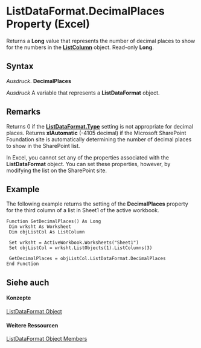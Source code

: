 
# ListDataFormat.DecimalPlaces Property (Excel)

Returns a  **Long** value that represents the number of decimal places to show for the numbers in the **[ListColumn](c2060e4a-2340-c606-f272-1e4dad6964d0.md)** object. Read-only **Long**.


## Syntax

 _Ausdruck_. **DecimalPlaces**

 _Ausdruck_ A variable that represents a **ListDataFormat** object.


## Remarks

 Returns 0 if the **[ListDataFormat.Type](9e9b7b28-a948-9c67-8c88-ba6068ed162c.md)** setting is not appropriate for decimal places. Returns **xlAutomatic** (-4105 decimal) if the Microsoft SharePoint Foundation site is automatically determining the number of decimal places to show in the SharePoint list.

In Excel, you cannot set any of the properties associated with the  **ListDataFormat** object. You can set these properties, however, by modifying the list on the SharePoint site.


## Example

The following example returns the setting of the  **DecimalPlaces** property for the third column of a list in Sheet1 of the active workbook.


```
Function GetDecimalPlaces() As Long 
 Dim wrksht As Worksheet 
 Dim objListCol As ListColumn 
 
 Set wrksht = ActiveWorkbook.Worksheets("Sheet1") 
 Set objListCol = wrksht.ListObjects(1).ListColumns(3) 
 
 GetDecimalPlaces = objListCol.ListDataFormat.DecimalPlaces 
End Function
```


## Siehe auch


#### Konzepte


[ListDataFormat Object](d972f320-6865-a684-0f46-8c34b2eea482.md)
#### Weitere Ressourcen


[ListDataFormat Object Members](http://msdn.microsoft.com/library/fb39bbc8-aed9-45f5-c7b2-ca93760c9cf2%28Office.15%29.aspx)